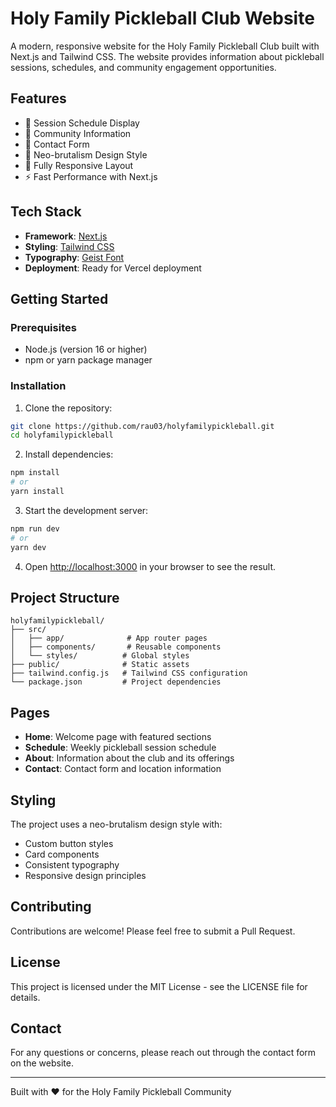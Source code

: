 # Holy Family Pickleball Club Website

A modern, responsive website for the Holy Family Pickleball Club built with Next.js and Tailwind CSS. The website provides information about pickleball sessions, schedules, and community engagement opportunities.

## Features

- 📅 Session Schedule Display
- 👥 Community Information
- 📝 Contact Form
- 🎨 Neo-brutalism Design Style
- 📱 Fully Responsive Layout
- ⚡ Fast Performance with Next.js

## Tech Stack

- **Framework**: [Next.js](https://nextjs.org/)
- **Styling**: [Tailwind CSS](https://tailwindcss.com/)
- **Typography**: [Geist Font](https://vercel.com/font)
- **Deployment**: Ready for Vercel deployment

## Getting Started

### Prerequisites

- Node.js (version 16 or higher)
- npm or yarn package manager

### Installation

1. Clone the repository:

```bash
git clone https://github.com/rau03/holyfamilypickleball.git
cd holyfamilypickleball
```

2. Install dependencies:

```bash
npm install
# or
yarn install
```

3. Start the development server:

```bash
npm run dev
# or
yarn dev
```

4. Open [http://localhost:3000](http://localhost:3000) in your browser to see the result.

## Project Structure

```
holyfamilypickleball/
├── src/
│   ├── app/              # App router pages
│   ├── components/       # Reusable components
│   └── styles/          # Global styles
├── public/              # Static assets
├── tailwind.config.js   # Tailwind CSS configuration
└── package.json         # Project dependencies
```

## Pages

- **Home**: Welcome page with featured sections
- **Schedule**: Weekly pickleball session schedule
- **About**: Information about the club and its offerings
- **Contact**: Contact form and location information

## Styling

The project uses a neo-brutalism design style with:

- Custom button styles
- Card components
- Consistent typography
- Responsive design principles

## Contributing

Contributions are welcome! Please feel free to submit a Pull Request.

## License

This project is licensed under the MIT License - see the LICENSE file for details.

## Contact

For any questions or concerns, please reach out through the contact form on the website.

---

Built with ❤️ for the Holy Family Pickleball Community
